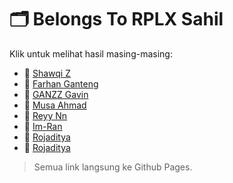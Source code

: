 # 🗂️ Belongs To RPLX Sahil

Klik untuk melihat hasil masing-masing:

- 📁 [Shawqi Z](https://17810.github.io/form-pedaftaran/)
- 📁 [Farhan Ganteng](https://farhanganteng260310.github.io/form23/)
- 📁 [GANZZ Gavin](https://github.com/GANZZ780/form)
- 📁 [Musa Ahmad](https://musaahmad1234567.github.io/form/)
- 📁 [Reyy Nn](https://rey2305.github.io/loginsahil/)
- 📁 [Im-Ran](https://ran200110.github.io/form/)
- 📁 [Rojaditya](https://rojaditya505.github.io/form2/)
- 📁 [Rojaditya](https://ghiizxc-046.github.io/form/)

> Semua link langsung ke Github Pages.
